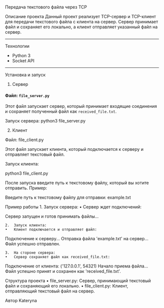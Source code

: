Передача текстового файла через TCP

Описание проекта
Данный проект реализует TCP-сервер и TCP-клиент для передачи текстового файла с клиента на сервер. Сервер принимает файл и сохраняет его локально, а клиент отправляет указанный файл на сервер.

---

Технологии
- Python 3
- Socket API

---

Установка и запуск

1. Сервер

#### Файл: `file_server.py`
Этот файл запускает сервер, который принимает входящие соединения и сохраняет полученный файл как `received_file.txt`.

Запуск сервера:
python3 file_server.py

2. Клиент

Файл: file_client.py

Этот файл запускает клиента, который подключается к серверу и отправляет текстовый файл.

Запуск клиента:

python3 file_client.py

После запуска введите путь к текстовому файлу, который вы хотите отправить. Пример:

Введите путь к текстовому файлу для отправки: example.txt

Пример работы
	1.	Запуск сервера:
	•	Сервер ждет подключений:

Сервер запущен и готов принимать файлы...


	2.	Запуск клиента:
	•	Клиент подключается и отправляет файл:

Подключение к серверу...
Отправка файла 'example.txt' на сервер...
Файл успешно отправлен.


	3.	На стороне сервера:
	•	Сервер сохраняет файл как received_file.txt:

Подключение от клиента: ('127.0.0.1', 54321)
Начало приема файла...
Файл успешно принят и сохранен как 'received_file.txt'.

Структура проекта
	•	file_server.py: Сервер, принимающий текстовый файл и сохраняющий его локально.
	•	file_client.py: Клиент, отправляющий текстовый файл на сервер.

Автор
Kateryna
